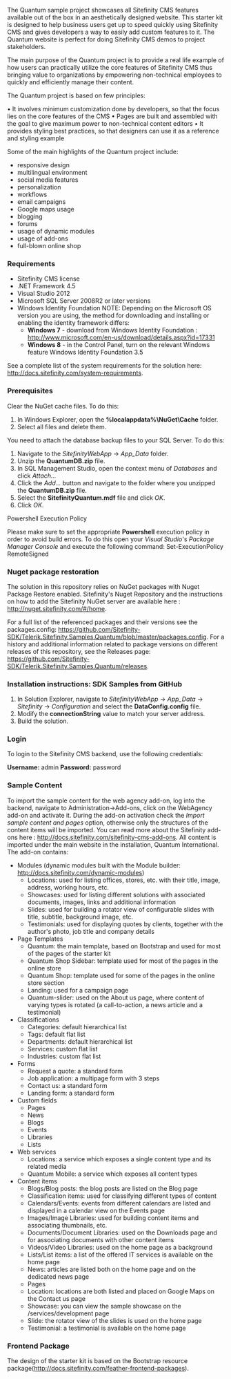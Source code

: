 The Quantum sample project showcases all Sitefinity CMS features available out of the box in an aesthetically designed website. This starter kit is designed to help business users get up to speed quickly using Sitefinity CMS and gives developers a way to easily add custom features to it. The Quantum website is perfect for doing Sitefinity CMS demos to project stakeholders.

The main purpose of the Quantum project is to provide a real life example of how users can practically utilize the core features of Sitefinity CMS thus bringing value to organizations by empowering non-technical employees to quickly and efficiently manage their content.

The Quantum project is based on few principles:

• It involves minimum customization done by developers, so that the focus lies on the core features of the CMS 
• Pages are built and assembled with the goal to give maximum power to non-technical content editors 
• It provides styling best practices, so that designers can use it as a reference and styling example

Some of the main highlights of the Quantum project include:

- responsive design
- multilingual environment
- social media features
- personalization
- workflows
- email campaigns
- Google maps usage
- blogging
- forums
- usage of dynamic modules
- usage of add-ons
- full-blown online shop

### **Requirements**

- Sitefinity CMS license
- .NET Framework 4.5
- Visual Studio 2012
- Microsoft SQL Server 2008R2 or later versions
- Windows Identity Foundation NOTE: Depending on the Microsoft OS version you are using, the method for downloading and installing or enabling the identity framework differs:
  - **Windows 7**  - download from  Windows Identity Foundation : http://www.microsoft.com/en-us/download/details.aspx?id=17331
  - **Windows 8**  - in the Control Panel, turn on the relevant Windows feature Windows Identity Foundation 3.5

See a complete list of the system requirements for the solution here: http://docs.sitefinity.com/system-requirements.

### **Prerequisites**

Clear the NuGet cache files. To do this:

1. In Windows Explorer, open the  **%localappdata%\NuGet\Cache**  folder.
2. Select all files and delete them.

You need to attach the database backup files to your SQL Server. To do this:

1. Navigate to the _SitefinityWebApp_ -&gt; _App\_Data_ folder.
2. Unzip the  **QuantumDB.zip**  file.
3. In SQL Management Studio, open the context menu of _Databases_ and click _Attach..._
4. Click the _Add..._ button and navigate to the folder where you unzipped the  **QuantumDB.zip**  file.
5. Select the  **SitefinityQuantum.mdf**  file and click _OK_.
6. Click _OK_.

Powershell Execution Policy

Please make sure to set the appropriate  **Powershell**  execution policy in order to avoid build errors. To do this open your _Visual Studio_&#39;s _Package Manager Console_ and execute the following command:
Set-ExecutionPolicy RemoteSigned

### **Nuget package restoration**

The solution in this repository relies on NuGet packages with Nuget Package Restore enabled. Sitefinity&#39;s Nuget Repository and the instructions on how to add the Sitefinity NuGet server are available here : http://nuget.sitefinity.com/#/home.

For a full list of the referenced packages and their versions see the packages.config: https://github.com/Sitefinity-SDK/Telerik.Sitefinity.Samples.Quantum/blob/master/packages.config.
For a history and additional information related to package versions on different releases of this repository, see the Releases page: https://github.com/Sitefinity-SDK/Telerik.Sitefinity.Samples.Quantum/releases.

### **Installation instructions: SDK Samples from GitHub**

1. In Solution Explorer, navigate to _SitefinityWebApp_ -&gt; _App\_Data_ -&gt; _Sitefinity_ -&gt; _Configuration_ and select the  **DataConfig.config**  file.
2. Modify the  **connectionString**  value to match your server address.
3. Build the solution.

### **Login**

To login to the Sitefinity CMS backend, use the following credentials:

**Username:**  admin  **Password:**  password

### **Sample Content**

To import the sample content for the web agency add-on, log into the backend, navigate to Administration-&gt;Add-ons, click on the WebAgency add-on and activate it. During the add-on activation check the _Import sample content and pages_ option, otherwise only the structures of the content items will be imported. You can read more about the Sitefinity add-ons here : http://docs.sitefinity.com/sitefinity-cms-add-ons. All content is imported under the main website in the installation, Quantum International. The add-on contains:

- Modules (dynamic modules built with the Module builder: http://docs.sitefinity.com/dynamic-modules)
  - Locations: used for listing offices, stores, etc. with their title, image, address, working hours, etc.
  - Showcases: used for listing different solutions with associated documents, images, links and additional information
  - Slides: used for building a rotator view of configurable slides with title, subtitle, background image, etc.
  - Testimonials: used for displaying quotes by clients, together with the author&#39;s photo, job title and company details
- Page Templates
  - Quantum: the main template, based on Bootstrap and used for most of the pages of the starter kit
  - Quantum Shop Sidebar: template used for most of the pages in the online store
  - Quantum Shop: template used for some of the pages in the online store section
  - Landing: used for a campaign page
  - Quantum-slider: used on the About us page, where content of varying types is rotated (a call-to-action, a news article and a testimonial)
- Classifications
  - Categories: default hierarchical list
  - Tags: default flat list
  - Departments: default hierarchical list
  - Services: custom flat list
  - Industries: custom flat list
- Forms
  - Request a quote: a standard form
  - Job application: a multipage form with 3 steps
  - Contact us: a standard form
  - Landing form: a standard form
- Custom fields
  - Pages
  - News
  - Blogs
  - Events
  - Libraries
  - Lists
- Web services
  - Locations: a service which exposes a single content type and its related media
  - Quantum Mobile: a service which exposes all content types
- Content items
  - Blogs/Blog posts: the blog posts are listed on the Blog page
  - Classification items: used for classifying different types of content
  - Calendars/Events: events from different calendars are listed and displayed in a calendar view on the Events page
  - Images/Image Libraries: used for building content items and associating thumbnails, etc.
  - Documents/Document Libraries: used on the Downloads page and for associating documents with other content items
  - Videos/Video Libraries: used on the home page as a background
  - Lists/List items: a list of the offered IT services is available on the home page
  - News: articles are listed both on the home page and on the dedicated news page
  - Pages
  - Location: locations are both listed and placed on Google Maps on the Contact us page
  - Showcase: you can view the sample showcase on the /services/development page
  - Slide: the rotator view of the slides is used on the home page
  - Testimonial: a testimonial is available on the home page

### **Frontend Package**

The design of the starter kit is based on the Bootstrap resource package(http://docs.sitefinity.com/feather-frontend-packages).